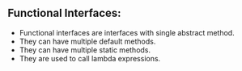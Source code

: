 ## Functional Interfaces:
- Functional interfaces are interfaces with single abstract method.
- They can have multiple default methods.
- They can have multiple static methods.
- They are used to call lambda expressions.